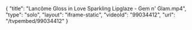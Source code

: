 {
    "title": "Lanc&ocirc;me Gloss in Love Sparkling Lipglaze - Gem n' Glam.mp4",
    "type": "solo",
    "layout": "iframe-static",
    "videoId": "99034412",
    "url": "\/tvpembed\/99034412"
}